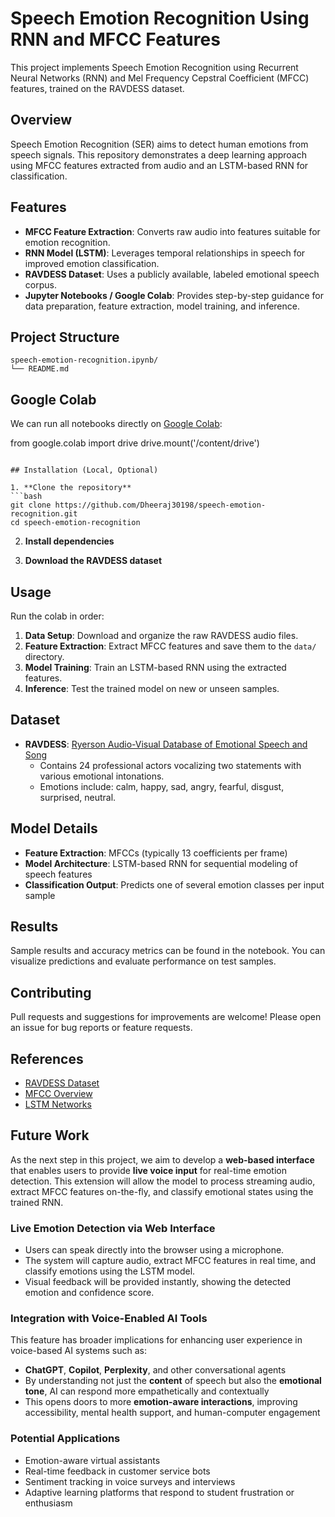 # Speech Emotion Recognition Using RNN and MFCC Features

This project implements Speech Emotion Recognition using Recurrent Neural Networks (RNN) and Mel Frequency Cepstral Coefficient (MFCC) features, trained on the RAVDESS dataset.

## Overview

Speech Emotion Recognition (SER) aims to detect human emotions from speech signals. This repository demonstrates a deep learning approach using MFCC features extracted from audio and an LSTM-based RNN for classification.

## Features

- **MFCC Feature Extraction**: Converts raw audio into features suitable for emotion recognition.
- **RNN Model (LSTM)**: Leverages temporal relationships in speech for improved emotion classification.
- **RAVDESS Dataset**: Uses a publicly available, labeled emotional speech corpus.
- **Jupyter Notebooks / Google Colab**: Provides step-by-step guidance for data preparation, feature extraction, model training, and inference.

## Project Structure

```
speech-emotion-recognition.ipynb/           
└── README.md
```

## Google Colab

We can run all notebooks directly on [Google Colab](https://colab.research.google.com/):


   from google.colab import drive
   drive.mount('/content/drive')
   ```

## Installation (Local, Optional)

1. **Clone the repository**
   ```bash
   git clone https://github.com/Dheeraj30198/speech-emotion-recognition.git
   cd speech-emotion-recognition
   ```

2. **Install dependencies**

3. **Download the RAVDESS dataset**

## Usage

Run the colab in order:

1. **Data Setup**: Download and organize the raw RAVDESS audio files.
2. **Feature Extraction**: Extract MFCC features and save them to the `data/` directory.
3. **Model Training**: Train an LSTM-based RNN using the extracted features.
4. **Inference**: Test the trained model on new or unseen samples.

## Dataset

- **RAVDESS**: [Ryerson Audio-Visual Database of Emotional Speech and Song](https://drive.google.com/drive/folders/1yRDew-zQrF6b8uE8Q4WrtMPcwt1ACdz8?usp=drive_link)
  - Contains 24 professional actors vocalizing two statements with various emotional intonations.
  - Emotions include: calm, happy, sad, angry, fearful, disgust, surprised, neutral.

## Model Details

- **Feature Extraction**: MFCCs (typically 13 coefficients per frame)
- **Model Architecture**: LSTM-based RNN for sequential modeling of speech features
- **Classification Output**: Predicts one of several emotion classes per input sample

## Results

Sample results and accuracy metrics can be found in the  notebook. You can visualize predictions and evaluate performance on test samples.

## Contributing

Pull requests and suggestions for improvements are welcome! Please open an issue for bug reports or feature requests.

## References

- [RAVDESS Dataset](https://zenodo.org/record/1188976)
- [MFCC Overview](https://en.wikipedia.org/wiki/Mel-frequency_cepstrum)
- [LSTM Networks](https://en.wikipedia.org/wiki/Long_short-term_memory)

## Future Work

As the next step in this project, we aim to develop a **web-based interface** that enables users to provide **live voice input** for real-time emotion detection. This extension will allow the model to process streaming audio, extract MFCC features on-the-fly, and classify emotional states using the trained RNN.

###  Live Emotion Detection via Web Interface

- Users can speak directly into the browser using a microphone.
- The system will capture audio, extract MFCC features in real time, and classify emotions using the LSTM model.
- Visual feedback will be provided instantly, showing the detected emotion and confidence score.

###  Integration with Voice-Enabled AI Tools

This feature has broader implications for enhancing user experience in voice-based AI systems such as:

- **ChatGPT**, **Copilot**, **Perplexity**, and other conversational agents
- By understanding not just the **content** of speech but also the **emotional tone**, AI can respond more empathetically and contextually
- This opens doors to more **emotion-aware interactions**, improving accessibility, mental health support, and human-computer engagement

### Potential Applications

- Emotion-aware virtual assistants
- Real-time feedback in customer service bots
- Sentiment tracking in voice surveys and interviews
- Adaptive learning platforms that respond to student frustration or enthusiasm
